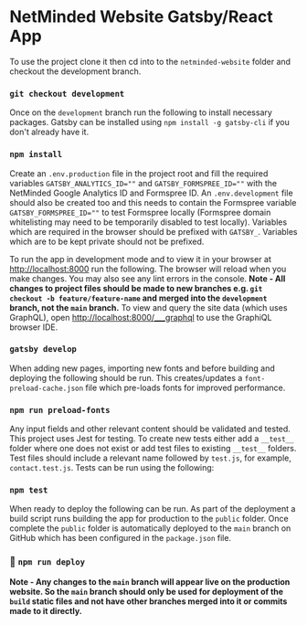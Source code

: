 # NetMinded Website Gatsby/React App

To use the project clone it then cd into to the `netminded-website` folder and checkout the development branch.

### `git checkout development`

Once on the `development` branch run the following to install necessary packages. Gatsby can be installed using `npm install -g gatsby-cli` if you don't already have it. 

### `npm install`

Create an `.env.production` file in the project root and fill the required variables `GATSBY_ANALYTICS_ID=""` and `GATSBY_FORMSPREE_ID=""` with the NetMinded Google Analytics ID and Formspree ID. 
An `.env.development` file should also be created too and this needs to contain the Formspree variable `GATSBY_FORMSPREE_ID=""` to test Formspree locally (Formspree domain whitelisting may need to be temporarily disabled to test locally). Variables which are required in the browser should be prefixed with `GATSBY_`. Variables which are to be kept private should not be prefixed.

To run the app in development mode and to view it in your browser at [http://localhost:8000](http://localhost:8000) run the following. 
The browser will reload when you make changes. You may also see any lint errors in the console. 
**Note - All changes to project files should be made to new branches e.g. `git checkout -b feature/feature-name` and merged into the `development` branch, not the `main` branch.** 
To view and query the site data (which uses GraphQL), open [http://localhost:8000/___graphql](http://localhost:8000/___graphql) to use the GraphiQL browser IDE. 

### `gatsby develop`

When adding new pages, importing new fonts and before building and deploying the following should be run. This creates/updates a `font-preload-cache.json` file which pre-loads fonts for improved performance.

### `npm run preload-fonts`

Any input fields and other relevant content should be validated and tested. This project uses Jest for testing. To create new tests either add a `__test__` folder where one does not exist or add test files to existing `__test__` folders. Test files should include a relevant name followed by `test.js`, for example, `contact.test.js`. Tests can be run using the following:

### `npm test`

When ready to deploy the following can be run. As part of the deployment a build script runs building the app for production to the `public` folder. 
Once complete the `public` folder is automatically deployed to the `main` branch on GitHub which has been configured in the `package.json` file.

### 🚀 `npm run deploy`

**Note - Any changes to the `main` branch will appear live on the production website. So the `main` branch should only be used for deployment of the `build` static files and not have other branches merged into it or commits made to it directly.**

